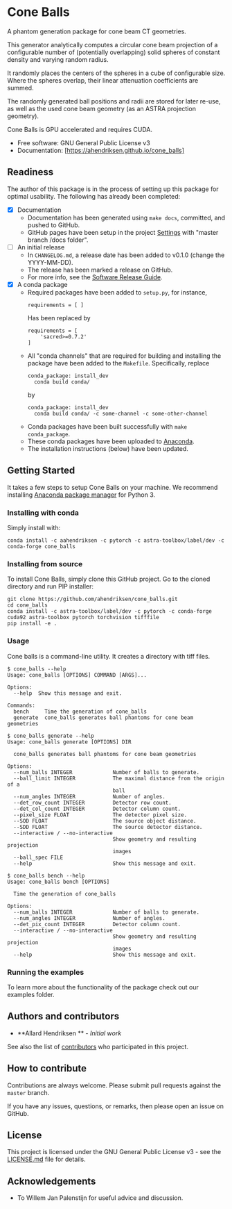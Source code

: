 # Cone Balls

A phantom generation package for cone beam CT geometries.

This generator analytically computes a circular cone beam projection
of a configurable number of (potentially overlapping) solid spheres of
constant density and varying random radius.

It randomly places the centers of the spheres in a cube of
configurable size. Where the spheres overlap, their linear attenuation
coefficients are summed.

The randomly generated ball positions and radii are stored for later
re-use, as well as the used cone beam geometry (as an ASTRA projection
geometry).

Cone Balls is GPU accelerated and requires CUDA.


* Free software: GNU General Public License v3
* Documentation: [https://ahendriksen.github.io/cone_balls]


## Readiness

The author of this package is in the process of setting up this
package for optimal usability. The following has already been completed:

- [x] Documentation
    - Documentation has been generated using `make docs`, committed,
        and pushed to GitHub.
	- GitHub pages have been setup in the project
      [Settings](/settings) with "master branch /docs folder".
- [ ] An initial release
	- In `CHANGELOG.md`, a release date has been added to v0.1.0 (change the YYYY-MM-DD).
	- The release has been marked a release on GitHub.
	- For more info, see the [Software Release Guide](https://cicwi.github.io/software-guidelines/software-release-guide).
- [x] A conda package
	- Required packages have been added to `setup.py`, for instance,
	  ```
	  requirements = [ ]
	  ```
	  Has been replaced by
	  ```
	  requirements = [
	      'sacred>=0.7.2'
      ]
      ```
	- All "conda channels" that are required for building and
      installing the package have been added to the
      `Makefile`. Specifically, replace
	  ```
      conda_package: install_dev
      	conda build conda/
      ```
	  by
	  ```
      conda_package: install_dev
      	conda build conda/ -c some-channel -c some-other-channel
      ```
    - Conda packages have been built successfully with `make conda_package`.
	- These conda packages have been uploaded to [Anaconda](https://anaconda.org).
	- The installation instructions (below) have been updated.

## Getting Started

It takes a few steps to setup Cone Balls on your
machine. We recommend installing
[Anaconda package manager](https://www.anaconda.com/download/) for
Python 3.

### Installing with conda

Simply install with:
```
conda install -c aahendriksen -c pytorch -c astra-toolbox/label/dev -c conda-forge cone_balls
```

### Installing from source

To install Cone Balls, simply clone this GitHub
project. Go to the cloned directory and run PIP installer:
```
git clone https://github.com/ahendriksen/cone_balls.git
cd cone_balls
conda install -c astra-toolbox/label/dev -c pytorch -c conda-forge cuda92 astra-toolbox pytorch torchvision tifffile
pip install -e .
```

### Usage

Cone balls is a command-line utility. It creates a directory with tiff files.

```
$ cone_balls --help
Usage: cone_balls [OPTIONS] COMMAND [ARGS]...

Options:
  --help  Show this message and exit.

Commands:
  bench     Time the generation of cone_balls
  generate  cone_balls generates ball phantoms for cone beam geometries

$ cone_balls generate --help
Usage: cone_balls generate [OPTIONS] DIR

  cone_balls generates ball phantoms for cone beam geometries

Options:
  --num_balls INTEGER             Number of balls to generate.
  --ball_limit INTEGER            The maximal distance from the origin of a
                                  ball
  --num_angles INTEGER            Number of angles.
  --det_row_count INTEGER         Detector row count.
  --det_col_count INTEGER         Detector column count.
  --pixel_size FLOAT              The detector pixel size.
  --SOD FLOAT                     The source object distance.
  --SDD FLOAT                     The source detector distance.
  --interactive / --no-interactive
                                  Show geometry and resulting projection
                                  images
  --ball_spec FILE
  --help                          Show this message and exit.

$ cone_balls bench --help
Usage: cone_balls bench [OPTIONS]

  Time the generation of cone_balls

Options:
  --num_balls INTEGER             Number of balls to generate.
  --num_angles INTEGER            Number of angles.
  --det_pix_count INTEGER         Detector column count.
  --interactive / --no-interactive
                                  Show geometry and resulting projection
                                  images
  --help                          Show this message and exit.

```

### Running the examples

To learn more about the functionality of the package check out our
examples folder.

## Authors and contributors

* **Allard Hendriksen ** - *Initial work*

See also the list of [contributors](https://github.com/ahendriksen/cone_balls/contributors) who participated in this project.

## How to contribute

Contributions are always welcome. Please submit pull requests against the `master` branch.

If you have any issues, questions, or remarks, then please open an issue on GitHub.

## License

This project is licensed under the GNU General Public License v3 - see the [LICENSE.md](LICENSE.md) file for details.

## Acknowledgements
* To Willem Jan Palenstijn for useful advice and discussion.
